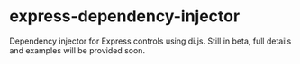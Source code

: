 express-dependency-injector
===========================

Dependency injector for Express controls using di.js.  Still in beta, full details and examples will be provided soon.
